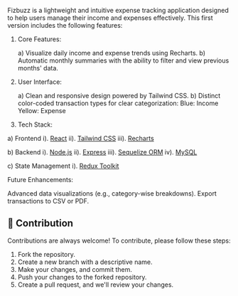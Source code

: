 Fizbuzz is a lightweight and intuitive expense tracking application designed to help users manage their income and expenses effectively. This first version includes the following features:

1. Core Features:

    a) Visualize daily income and expense trends using Recharts.
    b) Automatic monthly summaries with the ability to filter and view previous months' data.

2. User Interface:

    a) Clean and responsive design powered by Tailwind CSS.
    b) Distinct color-coded transaction types for clear categorization:
       Blue: Income
       Yellow: Expense

3. Tech Stack:

a) Frontend
    i). [React](https://react.dev)
    ii). [Tailwind CSS](https://tailwindcss.com)
    iii). [Recharts](https://recharts.org/en-US)

b) Backend
    i). [Node.js](https://nodejs.org/en)
    ii). [Express](https://expressjs.com)
    iii). [Sequelize ORM](https://sequelize.org)
    iv). [MySQL](https://www.mysql.com)

c) State Management
    i). [Redux Toolkit](https://redux-toolkit.js.org/)

Future Enhancements:

Advanced data visualizations (e.g., category-wise breakdowns).
Export transactions to CSV or PDF.

## 🙌 Contribution

Contributions are always welcome! To contribute, please follow these steps:

1. Fork the repository.
2. Create a new branch with a descriptive name.
3. Make your changes, and commit them.
4. Push your changes to the forked repository.
5. Create a pull request, and we'll review your changes.
